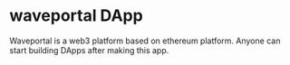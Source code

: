  # waveportal DApp

Waveportal is a web3 platform based on ethereum platform.
Anyone can start building DApps after making this app.
